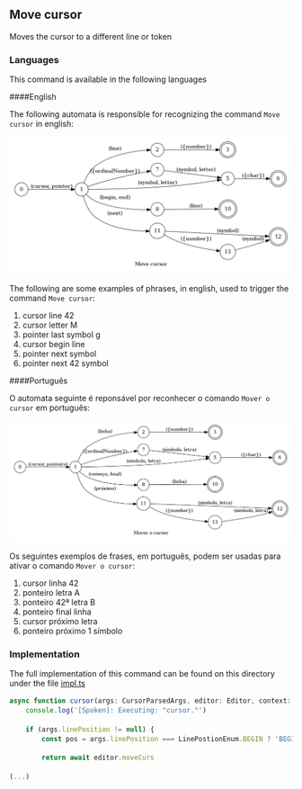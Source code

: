 ## Move cursor

Moves the cursor to a different line or token

### Languages

This command is available in the following languages

####English

The following automata is responsible for recognizing the command `Move cursor` in english:

![English](phrase_en-US.png)

The following are some examples of phrases, in english, used to trigger the command `Move cursor`:

1. cursor line 42
2. cursor letter M
3. pointer last symbol g
4. cursor begin line
5. pointer next symbol
6. pointer next 42 symbol

####Português

O automata seguinte é reponsável por reconhecer o comando `Mover o cursor` em português:

![Português](phrase_pt-BR.png)

Os seguintes exemplos de frases, em português, podem ser usadas para ativar o comando `Mover o cursor`:

1. cursor linha 42
2. ponteiro letra A
3. ponteiro 42ª letra B
4. ponteiro final linha
5. cursor próximo letra
6. ponteiro próximo 1 símbolo

### Implementation

The full implementation of this command can be found on this directory under the file [impl.ts](impl.ts)

```typescript
async function cursor(args: CursorParsedArgs, editor: Editor, context: {}) {
    console.log('[Spoken]: Executing: "cursor."')

    if (args.linePosition != null) {
        const pos = args.linePosition === LinePostionEnum.BEGIN ? 'BEGIN_LINE' : 'END_LINE'

        return await editor.moveCurs

(...)
```